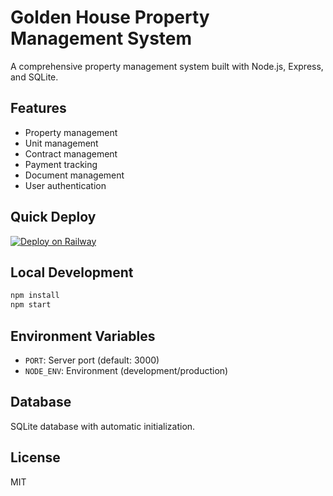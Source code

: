 # Golden House Property Management System

A comprehensive property management system built with Node.js, Express, and SQLite.

## Features

- Property management
- Unit management
- Contract management
- Payment tracking
- Document management
- User authentication

## Quick Deploy

[![Deploy on Railway](https://railway.app/button.svg)](https://railway.app/template/new?template=https://github.com/your-username/goldenhouse)

## Local Development

```bash
npm install
npm start
```

## Environment Variables

- `PORT`: Server port (default: 3000)
- `NODE_ENV`: Environment (development/production)

## Database

SQLite database with automatic initialization.

## License

MIT 